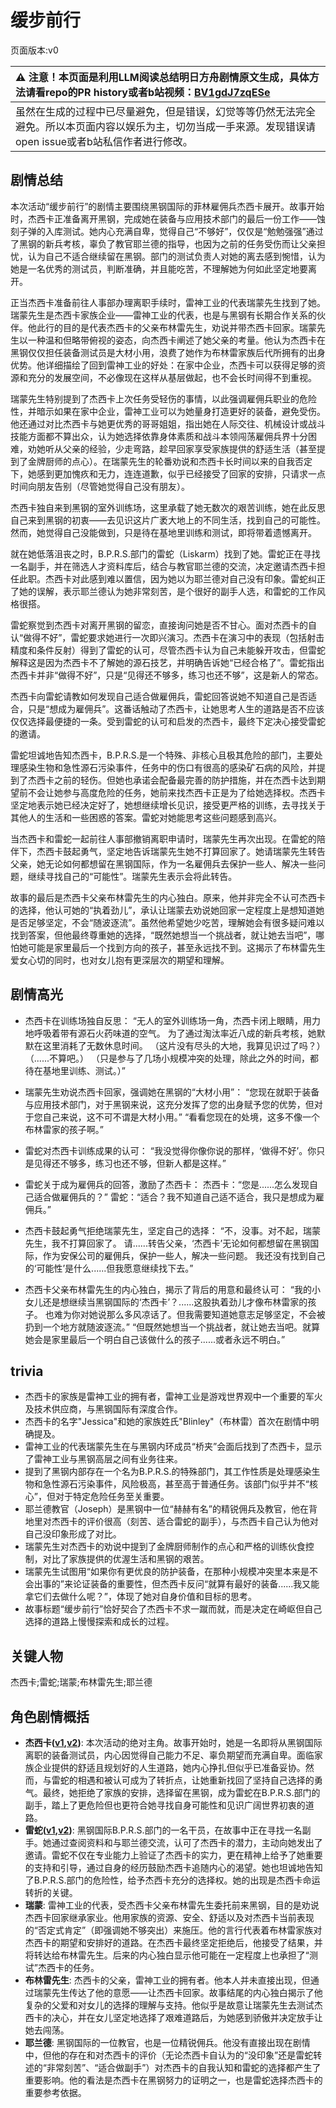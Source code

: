 # 缓步前行
页面版本:v0
 

| :warning: 注意！本页面是利用LLM阅读总结明日方舟剧情原文生成，具体方法请看repo的PR history或者b站视频：[BV1gdJ7zqESe](https://www.bilibili.com/video/BV1gdJ7zqESe/)         |
|:----------------------------|
| 虽然在生成的过程中已尽量避免，但是错误，幻觉等等仍然无法完全避免。所以本页面内容以娱乐为主，切勿当成一手来源。发现错误请open issue或者b站私信作者进行修改。|



## 剧情总结
本次活动“缓步前行”的剧情主要围绕黑钢国际的菲林雇佣兵杰西卡展开。故事开始时，杰西卡正准备离开黑钢，完成她在装备与应用技术部门的最后一份工作——蚀刻子弹的入库测试。她内心充满自卑，觉得自己“不够好”，仅仅是“勉勉强强”通过了黑钢的新兵考核，辜负了教官耶兰德的指导，也因为之前的任务受伤而让父亲担忧，认为自己不适合继续留在黑钢。部门的测试负责人对她的离去感到惋惜，认为她是一名优秀的测试员，判断准确，并且能吃苦，不理解她为何如此坚定地要离开。

正当杰西卡准备前往人事部办理离职手续时，雷神工业的代表瑞蒙先生找到了她。瑞蒙先生是杰西卡家族企业——雷神工业的代表，也是与黑钢有长期合作关系的伙伴。他此行的目的是代表杰西卡的父亲布林雷先生，劝说并带杰西卡回家。瑞蒙先生以一种温和但略带俯视的姿态，向杰西卡阐述了她父亲的考量。他认为杰西卡在黑钢仅仅担任装备测试员是大材小用，浪费了她作为布林雷家族后代所拥有的出身优势。他详细描绘了回到雷神工业的好处：在家中企业，杰西卡可以获得足够的资源和充分的发展空间，不必像现在这样从基层做起，也不会长时间得不到重视。

瑞蒙先生特别提到了杰西卡上次任务受轻伤的事情，以此强调雇佣兵职业的危险性，并暗示如果在家中企业，雷神工业可以为她量身打造更好的装备，避免受伤。他还通过对比杰西卡与她更优秀的哥哥姐姐，指出她在人际交往、机械设计或战斗技能方面都不算出众，认为她选择依靠身体素质和战斗本领闯荡雇佣兵界十分困难，劝她听从父亲的经验，少走弯路，趁早回家享受家族提供的舒适生活（甚至提到了金牌厨师的点心）。在瑞蒙先生的轮番劝说和杰西卡长时间以来的自我否定下，她感到更加愧疚和无力，连连道歉，似乎已经接受了回家的安排，只请求一点时间向朋友告别（尽管她觉得自己没有朋友）。

杰西卡独自来到黑钢的室外训练场，这里承载了她无数次的艰苦训练，她在此反思自己来到黑钢的初衷——去见识这片广袤大地上的不同生活，找到自己的可能性。然而，她觉得自己没能做到，只是待在基地里训练和测试，即将带着遗憾离开。

就在她低落沮丧之时，B.P.R.S.部门的雷蛇（Liskarm）找到了她。雷蛇正在寻找一名副手，并在筛选人才资料库后，结合与教官耶兰德的交流，决定邀请杰西卡担任此职。杰西卡对此感到难以置信，因为她以为耶兰德对自己没有印象。雷蛇纠正了她的误解，表示耶兰德认为她非常刻苦，是个很好的副手人选，和雷蛇的工作风格很搭。

雷蛇察觉到杰西卡对离开黑钢的留恋，直接询问她是否不甘心。面对杰西卡的自认“做得不好”，雷蛇要求她进行一次即兴演习。杰西卡在演习中的表现（包括射击精度和条件反射）得到了雷蛇的认可，尽管杰西卡认为自己未能躲开攻击，但雷蛇解释这是因为杰西卡不了解她的源石技艺，并明确告诉她“已经合格了”。雷蛇指出杰西卡并非“做得不好”，只是“见得还不够多，练习也还不够”，这是新人的常态。

杰西卡向雷蛇请教如何发现自己适合做雇佣兵，雷蛇回答说她不知道自己是否适合，只是“想成为雇佣兵”。这番话触动了杰西卡，让她思考人生的道路是否不应该仅仅选择最便捷的一条。受到雷蛇的认可和启发的杰西卡，最终下定决心接受雷蛇的邀请。

雷蛇坦诚地告知杰西卡，B.P.R.S.是一个特殊、非核心且极其危险的部门，主要处理感染生物和急性源石污染事件，任务中的伤口有很高的感染矿石病的风险，并提到了杰西卡之前的轻伤。但她也承诺会配备最完善的防护措施，并在杰西卡达到期望前不会让她参与高度危险的任务，她前来找杰西卡正是为了给她选择权。杰西卡坚定地表示她已经决定好了，她想继续增长见识，接受更严格的训练，去寻找关于其他人的生活和一些困惑的答案。雷蛇对她能思考这些问题感到高兴。

当杰西卡和雷蛇一起前往人事部撤销离职申请时，瑞蒙先生再次出现。在雷蛇的陪伴下，杰西卡鼓起勇气，坚定地告诉瑞蒙先生她不打算回家了。她请瑞蒙先生转告父亲，她无论如何都想留在黑钢国际，作为一名雇佣兵去保护一些人、解决一些问题，继续寻找自己的“可能性”。瑞蒙先生表示会将此转告。

故事的最后是杰西卡父亲布林雷先生的内心独白。原来，他并非完全不认可杰西卡的选择，他认可她的“执着劲儿”，承认让瑞蒙去劝说她回家一定程度上是想知道她是否足够坚定，不会“随波逐流”。虽然他希望她少吃苦，理解她会有很多疑问难以找到答案，但他最终尊重她的选择，“既然她想当一个挑战者，就让她去当吧”，哪怕她可能是家里最后一个找到方向的孩子，甚至永远找不到。这揭示了布林雷先生爱女心切的同时，也对女儿抱有更深层次的期望和理解。
## 剧情高光
- 杰西卡在训练场独自反思：
“无人的室外训练场一角，杰西卡闭上眼睛，用力地呼吸着带有源石火药味道的空气。
为了通过淘汰率近八成的新兵考核，她默默在这里消耗了无数休息时间。
（这片没有尽头的大地，我算见识过了吗？）
（......不算吧。）
（只是参与了几场小规模冲突的处理，除此之外的时间，都待在基地里训练、测试。）”

- 瑞蒙先生劝说杰西卡回家，强调她在黑钢的“大材小用”：
“您现在就职于装备与应用技术部门，对于黑钢来说，这充分发挥了您的出身赋予您的优势，但对于您自己来说，这不可不谓是大材小用。”
“看看您现在的处境，这多不像一个布林雷家的孩子啊。”

- 雷蛇对杰西卡训练成果的认可：
“我没觉得你像你说的那样，‘做得不好’。你只是见得还不够多，练习也还不够，但新人都是这样。”

- 雷蛇关于成为雇佣兵的回答，激励了杰西卡：
杰西卡：“您是......怎么发现自己适合做雇佣兵的？”
雷蛇：“适合？我不知道自己适不适合，我只是想成为雇佣兵。”

- 杰西卡鼓起勇气拒绝瑞蒙先生，坚定自己的选择：
“不，没事。对不起，瑞蒙先生，我不打算回家了。
请......转告父亲，‘杰西卡’无论如何都想留在黑钢国际，作为安保公司的雇佣兵，保护一些人，解决一些问题。
我还没有找到自己的‘可能性’是什么......但我愿意继续找下去。”

- 杰西卡父亲布林雷先生的内心独白，揭示了背后的用意和最终认可：
“我的小女儿还是想继续当黑钢国际的‘杰西卡’？......这股执着劲儿才像布林雷家的孩子。
也难为你对她说那么多风凉话了。但我需要知道她意志足够坚定，不会被扔到一个地方就随波逐流。”
“但既然她想当一个挑战者，就让她去当吧。就算她会是家里最后一个明白自己该做什么的孩子......或者永远不明白。”
## trivia
- 杰西卡的家族是雷神工业的拥有者，雷神工业是游戏世界观中一个重要的军火及技术供应商，与黑钢国际有深度合作。
- 杰西卡的名字"Jessica"和她的家族姓氏"Blinley"（布林雷）首次在剧情中明确提及。
- 雷神工业的代表瑞蒙先生在与黑钢内环成员“桥夹”会面后找到了杰西卡，显示了雷神工业与黑钢高层之间有业务往来。
- 提到了黑钢内部存在一个名为B.P.R.S.的特殊部门，其工作性质是处理感染生物和急性源石污染事件，风险极高，甚至高于普通任务。该部门似乎并不“核心”，但对于特定危险任务至关重要。
- 耶兰德教官（Joseph）是黑钢中一位“赫赫有名”的精锐佣兵及教官，他在背地里对杰西卡的评价很高（刻苦、适合雷蛇的副手），与杰西卡自己认为他对自己没印象形成了对比。
- 瑞蒙先生对杰西卡的劝说中提到了金牌厨师制作的点心和严格的训练伙食控制，对比了家族提供的优渥生活和黑钢的艰苦。
- 瑞蒙先生试图用“如果你有更优良的防护装备，在那种小规模冲突里本来是不会出事的”来论证装备的重要性，但杰西卡反问“就算有最好的装备......我又能拿它们去做什么呢？”，体现了她对自身价值和目标的思考。
- 故事标题“缓步前行”恰好契合了杰西卡不求一蹴而就，而是决定在崎岖但自己选择的道路上慢慢探索和成长的过程。
## 关键人物
杰西卡;雷蛇;瑞蒙;布林雷先生;耶兰德
## 角色剧情概括
-   **杰西卡([v1](../chars/char_235_jesica.md),[v2](../char_v3/char_235_jesica.md))**: 本次活动的绝对主角。故事开始时，她是一名即将从黑钢国际离职的装备测试员，内心因觉得自己能力不足、辜负期望而充满自卑。面临家族企业提供的舒适且规划好的人生道路，她内心挣扎但似乎已准备妥协。然而，与雷蛇的相遇和被认可成为了转折点，让她重新找回了坚持自己选择的勇气。最终，她拒绝了家族的安排，选择留在黑钢，成为雷蛇在B.P.R.S.部门的副手，踏上了更危险但也更符合她寻找自身可能性和见识广阔世界初衷的道路。
-   **雷蛇([v1](../chars/char_107_liskam.md),[v2](../char_v3/char_107_liskam.md))**: 黑钢国际B.P.R.S.部门的一名干员，在故事中正在寻找一名副手。她通过查阅资料和与耶兰德交流，认可了杰西卡的潜力，主动向她发出了邀请。雷蛇不仅在专业能力上验证了杰西卡的实力，更在精神上给予了她重要的支持和引导，通过自身的经历鼓励杰西卡追随内心的渴望。她也坦诚地告知了B.P.R.S.部门的危险性，给予杰西卡充分的选择权。她的出现是杰西卡命运转折的关键。
-   **瑞蒙**: 雷神工业的代表，受杰西卡父亲布林雷先生委托前来黑钢，目的是劝说杰西卡回家继承家业。他用家族的资源、安全、舒适以及对杰西卡当前表现的“否定式肯定”（即强调她不够突出）来施压。他的言行代表着布林雷家族对杰西卡的期望和安排好的道路。在杰西卡最终坚定拒绝后，他接受了结果，并将转达给布林雷先生。后来的内心独白显示他可能在一定程度上也承担了“测试”杰西卡的任务。
-   **布林雷先生**: 杰西卡的父亲，雷神工业的拥有者。他本人并未直接出现，但通过瑞蒙先生传达了他的意愿——让杰西卡回家。故事结尾的内心独白揭示了他复杂的父爱和对女儿的选择的理解与支持。他似乎是故意让瑞蒙先生去测试杰西卡的决心，并在女儿坚定地选择了艰难道路后，为她感到骄傲并决定放手让她去闯荡。
-   **耶兰德**: 黑钢国际的一位教官，也是一位精锐佣兵。他没有直接出现在剧情中，但他的存在和对杰西卡的评价（无论杰西卡自认为的“没印象”还是雷蛇转述的“非常刻苦”、“适合做副手”）对杰西卡的自我认知和雷蛇的选择都产生了重要影响。他的看法是杰西卡在黑钢努力的证明之一，也是雷蛇选择杰西卡的重要参考依据。